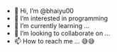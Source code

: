 - 👋 Hi, I’m @bhaiyu00
- 👀 I’m interested in programming
- 🌱 I’m currently learning ...
- 💞️ I’m looking to collaborate on ...
- 📫 How to reach me ...
😅😅

